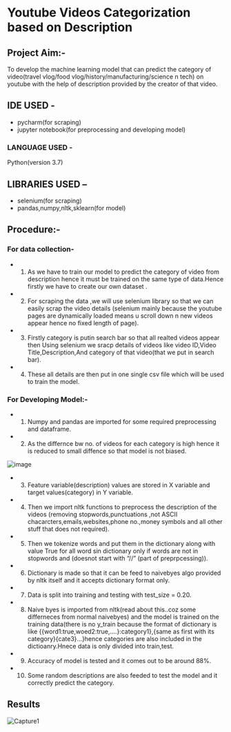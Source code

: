 # Youtube Videos Categorization based on Description
## Project Aim:-
To develop the machine learning model that can predict the category of video(travel vlog/food vlog/history/manufacturing/science n tech) on youtube with the help of description provided by the creator of that video.
## IDE USED -  
* pycharm(for scraping)
* jupyter notebook(for preprocessing and developing model)

### LANGUAGE USED -   
Python(version 3.7)

## LIBRARIES USED – 
* selenium(for scraping)
* pandas,numpy,nltk,sklearn(for model)

## Procedure:-
### For data collection-
* 1. As we have to train our model to predict the category of video from description hence it must be trained on the same type of data.Hence firstly we have to create our own dataset .
* 2. For scraping the data ,we will use selenium library so that we can easily scrap the video details (selenium mainly because the youtube pages are dynamically loaded means u scroll down n new videos appear hence no fixed length of page).
* 3. Firstly category is putin search bar so that all realted videos appear then Using selenium we sracp details of videos like video ID,Video Title,Description,And category of that video(that we put in search bar).
* 4. These all details are then put in one single csv file which will be used to train the model.
### For Developing Model:-
* 1. Numpy and pandas are imported for some required preprocessing and dataframe.
* 2. As the differnce bw no. of videos for each category is high hence it is reduced to small diffence so that model is not biased.
 
![image](https://user-images.githubusercontent.com/46081301/61169061-417d5400-a575-11e9-9352-69ee851d0810.png)

* 3. Feature variable(description) values are stored in X variable and target values(category) in Y variable.
* 4. Then we import nltk functions to preprocess the description of the videos (removing stopwords,punctuations ,not ASCII chacarcters,emails,websites,phone no.,money symbols and all other stuff that does not required).
* 5. Then we tokenize words and put them in the dictionary along with value True for all word sin dictionary only if words are not in stopwords and (doesnot start with “//” (part of preprpcessing)).
* 6. Dictionary is made so that it can be feed to naivebyes algo provided by nltk itself and it accepts dictionary format only.
* 7. Data is split into training and testing with test_size = 0.20.
* 8. Naive byes is imported from nltk(read about this..coz some differneces from normal naivebyes) and the model is trained on the training data(there is no y_train because the format of dictionary is like {{word1:true,woed2:true,….}:category1},{same as first with its category}{cate3}…}hence categories are also included in the dictioanry.Hnece data is only divided into train,test.
* 9. Accuracy of model is tested and it comes out to be around 88%.
* 10. Some random descriptions are also feeded to test the model and it correctly predict the category.

## Results

 
![Capture1](https://user-images.githubusercontent.com/46081301/61169092-10515380-a576-11e9-9480-9f01b7cc9645.PNG)

